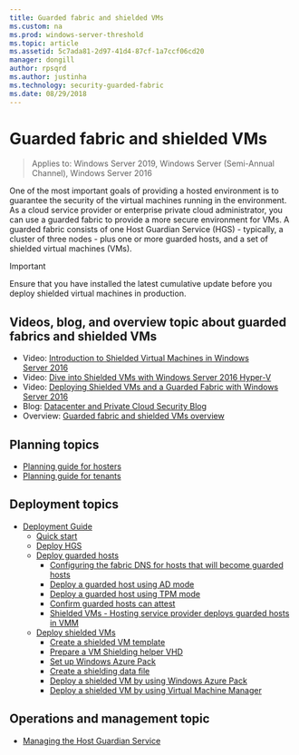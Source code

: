 ```yaml
---
title: Guarded fabric and shielded VMs
ms.custom: na
ms.prod: windows-server-threshold
ms.topic: article
ms.assetid: 5c7ada81-2d97-41d4-87cf-1a7ccf06cd20
manager: dongill
author: rpsqrd
ms.author: justinha
ms.technology: security-guarded-fabric
ms.date: 08/29/2018
---
```


# Guarded fabric and shielded VMs

>Applies to: Windows Server 2019, Windows Server (Semi-Annual Channel), Windows Server 2016

One of the most important goals of providing a hosted environment is to guarantee the security of the virtual machines running in the environment. As a cloud service provider or enterprise private cloud administrator, you can use a guarded fabric to provide a more secure environment for VMs. A guarded fabric consists of one Host Guardian Service (HGS) - typically, a cluster of three nodes - plus one or more guarded hosts, and a set of shielded virtual machines (VMs).

> [!IMPORTANT]
> Ensure that you have installed the latest cumulative update before you deploy shielded virtual machines in production.

## Videos, blog, and overview topic about guarded fabrics and shielded VMs

- Video: [Introduction to Shielded Virtual Machines in Windows Server 2016](https://channel9.msdn.com/Shows/Mechanics/Introduction-to-Shielded-Virtual-Machines-in-Windows-Server-2016)
- Video: [Dive into Shielded VMs with Windows Server 2016 Hyper-V](https://channel9.msdn.com/events/Ignite/2016/BRK3124)
- Video: [Deploying Shielded VMs and a Guarded Fabric with Windows Server 2016](https://mva.microsoft.com/en-US/training-courses/deploying-shielded-vms-and-a-guarded-fabric-with-windows-server-2016-17131?l=WFLef7vUD_4604300474)
- Blog: [Datacenter and Private Cloud Security Blog](https://blogs.technet.microsoft.com/datacentersecurity/)
- Overview: [Guarded fabric and shielded VMs overview](Guarded-Fabric-and-Shielded-VMs.md)

## Planning topics

- [Planning guide for hosters](guarded-fabric-planning-for-hosters.md)
- [Planning guide for tenants](guarded-fabric-shielded-vm-planning-for-tenants.md)

## Deployment topics

- [Deployment Guide](guarded-fabric-deploying-hgs-overview.md)
    - [Quick start](guarded-fabric-deployment-overview.md)
    - [Deploy HGS](guarded-fabric-setting-up-the-host-guardian-service-hgs.md)
    - [Deploy guarded hosts](guarded-fabric-configure-hgs-with-authorized-hyper-v-hosts.md)
        - [Configuring the fabric DNS for hosts that will become guarded hosts](guarded-fabric-configuring-fabric-dns.md)
        - [Deploy a guarded host using AD mode](guarded-fabric-admin-trusted-attestation-creating-a-security-group.md)
        - [Deploy a guarded host using TPM mode](guarded-fabric-tpm-trusted-attestation-capturing-hardware.md)
        - [Confirm guarded hosts can attest](guarded-fabric-confirm-hosts-can-attest-successfully.md)
        - [Shielded VMs - Hosting service provider deploys guarded hosts in VMM](https://technet.microsoft.com/system-center-docs/vmm/scenario/guarded-hosts)
    - [Deploy shielded VMs](guarded-fabric-configuration-scenarios-for-shielded-vms-overview.md)
        - [Create a shielded VM template](guarded-fabric-create-a-shielded-vm-template.md)
        - [Prepare a VM Shielding helper VHD](guarded-fabric-vm-shielding-helper-vhd.md)
        - [Set up Windows Azure Pack](guarded-fabric-hoster-sets-up-windows-azure-pack.md)
        - [Create a shielding data file](guarded-fabric-tenant-creates-shielding-data.md)
        - [Deploy a shielded VM by using Windows Azure Pack](guarded-fabric-shielded-vm-windows-azure-pack.md)
        - [Deploy a shielded VM by using Virtual Machine Manager](guarded-fabric-tenant-deploys-shielded-vm-using-vmm.md)

## Operations and management topic

- [Managing the Host Guardian Service](guarded-fabric-manage-hgs.md)
